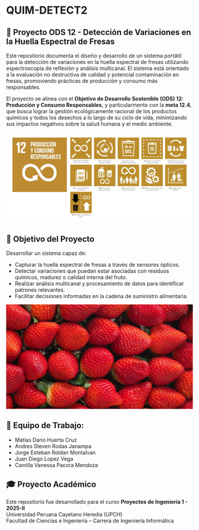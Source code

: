 # QUIM-DETECT2
## 🍓 Proyecto ODS 12 - Detección de Variaciones en la Huella Espectral de Fresas

Este repositorio documenta el diseño y desarrollo de un sistema portátil para la detección de variaciones en la huella espectral de fresas utilizando espectroscopía de reflexión y análisis multicanal. El sistema está orientado a la evaluación no destructiva de calidad y potencial contaminación en fresas, promoviendo prácticas de producción y consumo más responsables.

El proyecto se alinea con el **Objetivo de Desarrollo Sostenible (ODS) 12: Producción y Consumo Responsables**, y particularmente con la **meta 12.4**, que busca lograr la gestión ecológicamente racional de los productos químicos y todos los desechos a lo largo de su ciclo de vida, minimizando sus impactos negativos sobre la salud humana y el medio ambiente.

![ODS12](PROYECTOS-DE-INGENIERIA-I/Imagenes/ODS12.jpg)

## 🎯 Objetivo del Proyecto

Desarrollar un sistema capaz de:

- Capturar la huella espectral de fresas a través de sensores ópticos.
- Detectar variaciones que puedan estar asociadas con residuos químicos, madurez o calidad interna del fruto.
- Realizar análisis multicanal y procesamiento de datos para identificar patrones relevantes.
- Facilitar decisiones informadas en la cadena de suministro alimentaria.

![Fresas](PROYECTOS-DE-INGENIERIA-I/Imagenes/fresas.jpg)

## 👥 Equipo de Trabajo:

- Matias Dario Huerta Cruz
- Andres Steven Rodas Janampa 
- Jorge Esteban Roldan Montalvan 
- Juan Diego Lopez Vega
- Camilla Vanessa Pacora Mendoza


## 🎓 Proyecto Académico

Este repositorio fue desarrollado para el curso **Proyectos de Ingeniería 1 - 2025-II**  
Universidad Peruana Cayetano Heredia (UPCH)  
Facultad de Ciencias e Ingeniería – Carrera de Ingeniería Informática
